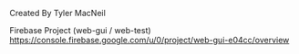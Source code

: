 Created By Tyler MacNeil

Firebase Project (web-gui / web-test)
https://console.firebase.google.com/u/0/project/web-gui-e04cc/overview
